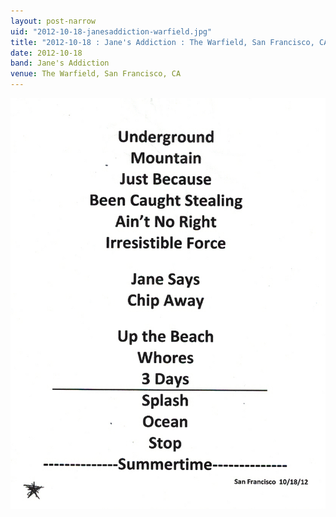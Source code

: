 ```yaml
---
layout: post-narrow
uid: "2012-10-18-janesaddiction-warfield.jpg"
title: "2012-10-18 : Jane's Addiction : The Warfield, San Francisco, CA"
date: 2012-10-18
band: Jane's Addiction
venue: The Warfield, San Francisco, CA
---
```


<div class="showcase">
  <img src="/img/2012/10/20121018-JanesAddiction-Warfield.jpg" alt="2012-10-18-janesaddiction-warfield.jpg">
</div>
